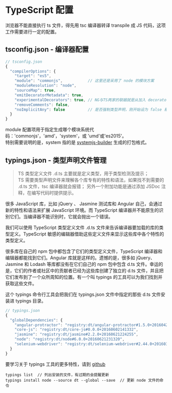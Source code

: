 # TypeScript 配置

浏览器不能直接执行 ts 文件，得先用 tsc 编译器转译 transpile 成 JS 代码，这项工作需要进行一定的配置。

## tsconfig.json - 编译器配置

```js
// tsconfig.json
{
  "compilerOptions": {
    "target": "es5",
    "module": "commonjs",           // 这里还是采用了 node 的模块方案
    "moduleResolution": "node",
    "sourceMap": true,
    "emitDecoratorMetadata": true,
    "experimentalDecorators": true, // NG与TS两家的联姻就是从加入 decorators 开始的吧
    "removeComments": false,
    "noImplicitAny": false          // 是否强制类型声明，刚开始设为 false 易于入门
  }
}
```

module 配置项用于指定生成哪个模块系统代码：'commonjs'，'amd'，'system'，或 'umd'或'es2015'。  
特别需要说明的是，system 指的是 [systemjs-builder](https://github.com/systemjs/builder) 生成的打包格式。

## typings.json - 类型声明文件管理

> TS 类型定义文件 .d.ts 主要就是定义类型，用于类型检测及提示；  
> TS 需要类型声明文件来理解各个库专有的特性和语法，如果找不到需要的 .d.ts 文件，tsc 编译器就会报错；
> 另外一个附加功能是通过添加 JSDoc 注释，在编写代码时提供提示。

很多 JavaScript 库，比如 jQuery 、 Jasmine 测试库和 Angular 自己，会通过新的特性和语法来扩展 JavaScript 环境。而 TypeScript 编译器并不能原生的识别它们。当编译器不能识别时，它就会抛出一个错误。

我们可以使用 TypeScript 类型定义文件 .d.ts 文件来告诉编译器要加载的库的类型定义。TypeScript 敏感的编辑器借助这些定义文件来显示这些库中各个特性的类型定义。

很多库在自己的 npm 包中都包含了它们的类型定义文件，TypeScript 编译器和编辑器都能找到它们。Angular 库就是这样的。遗憾的是，很多如 jQuery、Jasmine 和 Lodash 等库都没有在它们自己的 npm 包中包含 d.ts 文件。幸运的是，它们的作者或社区中的贡献者已经为这些库创建了独立的 d.ts 文件，并且把它们发布到了一个众所周知的位置。有一个叫 typings 的工具可以为我们找到并获取这些文件。

这个 typings 命令行工具会把我们在 typings.json 文件中指定的那些 d.ts 文件安装进 typings 目录。

```js
// typings.json
{
  "globalDependencies": {
    "angular-protractor": "registry:dt/angular-protractor#1.5.0+20160425143459",
    "core-js": "registry:dt/core-js#0.0.0+20160602141332",
    "jasmine": "registry:dt/jasmine#2.2.0+20160621224255",
    "node": "registry:dt/node#6.0.0+20160621231320",
    "selenium-webdriver": "registry:dt/selenium-webdriver#2.44.0+20160317120654"
  }
}
```

要学习关于 typings 工具的更多特性，请到 [github](https://github.com/typings/typings)

```
typings list  // 列出安装的文件，有过期的会提醒更新
typings install node --source dt --global --save  // 更新 node 文件的命令
```
